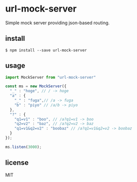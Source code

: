 # url-mock-server
Simple mock server providing json-based routing.

## install
```
$ npm install --save url-mock-server
```

## usage
```js
import MockServer from "url-mock-server"

const ms = new MockServer({
  "_" : "hoge", // / -> hoge
  "a" : {
    "_" : "fuga",// /a -> fuga
    "b" : "piyo" // /a/b -> piyo
  },
  "?" : {
    "q1=v1" : "boo", // /a?q1=v1 -> boo
    "q2=v2" : "baz", // /a?q2=v2 -> baz
    "q1=v1&q2=v2" : "boobaz" // /a?q1=v1&q2=v2 -> boobaz
  }
});

ms.listen(3000);
```

## license
MIT